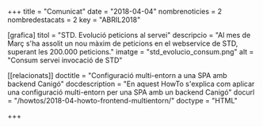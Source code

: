+++
title             = "Comunicat"
date              = "2018-04-04"
nombrenoticies    = 2
nombredestacats   = 2
key               = "ABRIL2018"

[grafica]
titol      = "STD. Evolució peticions al servei"
descripcio = "Al mes de Març s'ha assolit un nou màxim de peticions en el webservice de STD, superant les 200.000 peticions."
imatge     = "std_evolucio_consum.png"
alt        = "Consum servei invocació de STD"

[[relacionats]]
doctitle          = "Configuració multi-entorn a una SPA amb backend Canigó"
docdescription    = "En aquest HowTo s'explica com aplicar una configuració multi-entorn per una SPA amb un backend Canigó"
docurl            = "/howtos/2018-04-howto-frontend-multientorn/"
doctype           = "HTML"

+++
